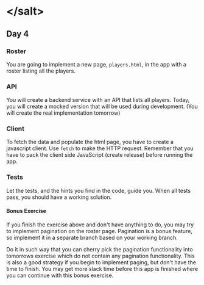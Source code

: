 # &lt;/salt&gt;
## Day 4 

### Roster
You are going to implement a new page, `players.html`, in the app with a roster listing all the players.

### API
You will create a backend service with an API that lists all players. 
Today, you will create a mocked version that will be used during development. (You will create the real implementation tomorrow)

### Client
To fetch the data and populate the html page, you have to create a javascript client. Use `fetch` to make the HTTP request.
Remember that you have to pack the client side JavaScript (create release) before running the app. 


### Tests
Let the tests, and the hints you find in the code, guide you. When all tests pass, you should have a working solution.

#### Bonus Exercise
If you finish the exercise above and don't have anything to do, you may try to implement pagination on the roster page.
Pagination is a bonus feature, so implement it in a separate branch based on your working branch.

Do it in such way that you can cherry pick the pagination functionality into tomorrows exercise which do not contain any pagination functionality. 
This is also a good strategy if you begin to implement paging, but don't have the time to finish. 
You may get more slack time before this app is finished where you can continue with this bonus exercise.
